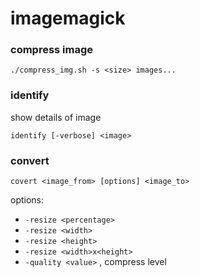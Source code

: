 # imagemagick

### compress image
`./compress_img.sh -s <size> images...`


### identify
show details of image

`identify [-verbose] <image>`


### convert
`covert <image_from> [options] <image_to>`

options:  
- `-resize <percentage>`
- `-resize <width>`
- `-resize <height>`
- `-resize <width>x<height>`
- `-quality <value>` , compress level
